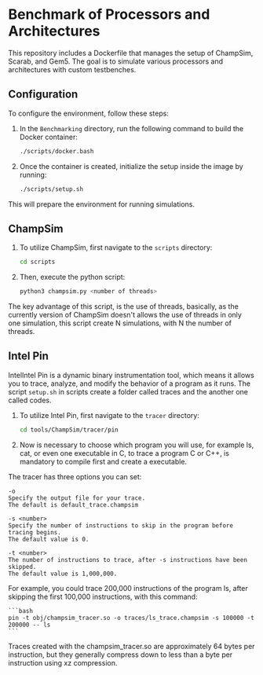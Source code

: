 # Benchmark of Processors and Architectures

This repository includes a Dockerfile that manages the setup of ChampSim, 
Scarab, and Gem5. The goal is to simulate various processors and architectures 
with custom testbenches.

## Configuration

To configure the environment, follow these steps:

1. In the `Benchmarking` directory, run the following command to build the 
Docker container:

    ```bash
    ./scripts/docker.bash
    ```

2. Once the container is created, initialize the setup inside the image by 
running:

    ```bash
    ./scripts/setup.sh
    ```

This will prepare the environment for running simulations.

## ChampSim

1.  To utilize ChampSim, first navigate to the `scripts` directory:
    
    ```bash
    cd scripts
    ```
    
2.  Then, execute the python script:

    ```bash
    python3 champsim.py <number of threads>
    ```

The key advantage of this script, is the use of threads, basically, as the 
currently version of ChampSim doesn't allows the use of threads in only one 
simulation, this script create N simulations, with N the number of threads.

## Intel Pin
IntelIntel Pin is a dynamic binary instrumentation tool, which means it allows 
you to trace, analyze, and modify the behavior of a program as it runs.
The script ``setup.sh`` in scripts create a folder called traces and the another
one called codes.

1.  To utilize Intel Pin, first navigate to the `tracer` directory:
    
    ```bash
    cd tools/ChampSim/tracer/pin
    ```

2.  Now is necessary to choose which program you will use, for example ls, cat,
or even one executable in C, to trace a program C or C++, is mandatory to 
compile first and create a executable. 

The tracer has three options you can set:
```
-o
Specify the output file for your trace.
The default is default_trace.champsim

-s <number>
Specify the number of instructions to skip in the program before tracing begins.
The default value is 0.

-t <number>
The number of instructions to trace, after -s instructions have been skipped.
The default value is 1,000,000.
```
For example, you could trace 200,000 instructions of the program ls, after 
skipping the first 100,000 instructions, with this command:

    ```bash
    pin -t obj/champsim_tracer.so -o traces/ls_trace.champsim -s 100000 -t 200000 -- ls
    ```

Traces created with the champsim_tracer.so are approximately 64 bytes per 
instruction, but they generally compress down to less than a byte per 
instruction using xz compression.

